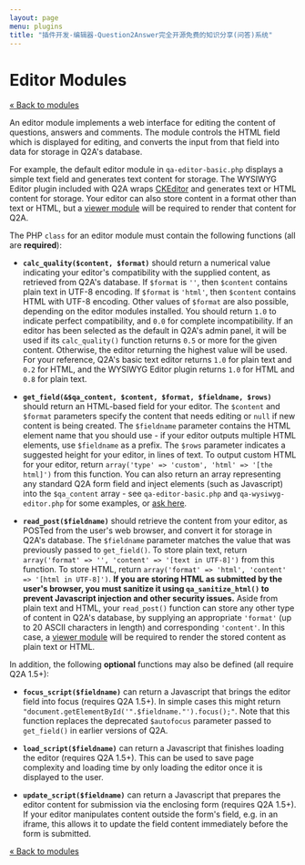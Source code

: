 ```yaml
---
layout: page
menu: plugins
title: "插件开发-编辑器-Question2Answer完全开源免费的知识分享(问答)系统"
---
```


# Editor Modules

[« Back to modules](/plugins/modules/)

An editor module implements a web interface for editing the content of questions, answers and comments. The module controls the HTML field which is displayed for editing, and converts the input from that field into data for storage in Q2A's database.

For example, the default editor module in `qa-editor-basic.php` displays a simple text field and generates text content for storage. The WYSIWYG Editor plugin included with Q2A wraps [CKEditor](http://ckeditor.com/) and generates text or HTML content for storage. Your editor can also store content in a format other than text or HTML, but a [viewer module](/plugins/modules-viewer/) will be required to render that content for Q2A.

The PHP `class` for an editor module must contain the following functions (all are **required**):

- **`calc_quality($content, $format)`** should return a numerical value indicating your editor's compatibility with the supplied content, as retrieved from Q2A's database. If `$format` is `''`, then `$content` contains plain text in UTF-8 encoding. If `$format` is `'html'`, then `$content` contains HTML with UTF-8 encoding. Other values of `$format` are also possible, depending on the editor modules installed. You should return `1.0` to indicate perfect compatibility, and `0.0` for complete incompatibility. If an editor has been selected as the default in Q2A's admin panel, it will be used if its `calc_quality()` function returns `0.5` or more for the given content. Otherwise, the editor returning the highest value will be used. For your reference, Q2A's basic text editor returns `1.0` for plain text and `0.2` for HTML, and the WYSIWYG Editor plugin returns `1.0` for HTML and `0.8` for plain text.

- **`get_field(&$qa_content, $content, $format, $fieldname, $rows)`** should return an HTML-based field for your editor. The `$content` and `$format` parameters specify the content that needs editing or `null` if new content is being created. The `$fieldname` parameter contains the HTML element name that you should use - if your editor outputs multiple HTML elements, use `$fieldname` as a prefix. The `$rows` parameter indicates a suggested height for your editor, in lines of text. To output custom HTML for your editor, return `array('type' => 'custom', 'html' => '[the html]')` from this function. You can also return an array representing any standard Q2A form field and inject elements (such as Javascript) into the `$qa_content` array - see `qa-editor-basic.php` and `qa-wysiwyg-editor.php` for some examples, or [ask here](http://www.question2answer.org/qa/).

- **`read_post($fieldname)`** should retrieve the content from your editor, as POSTed from the user's web browser, and convert it for storage in Q2A's database. The `$fieldname` parameter matches the value that was previously passed to `get_field()`. To store plain text, return `array('format' => '', 'content' => '[text in UTF-8]')` from this function. To store HTML, return `array('format' => 'html', 'content' => '[html in UTF-8]')`. **If you are storing HTML as submitted by the user's browser, you must sanitize it using `qa_sanitize_html()` to prevent Javascript injection and other security issues.** Aside from plain text and HTML, your `read_post()` function can store any other type of content in Q2A's database, by supplying an appropriate `'format'` (up to 20 ASCII characters in length) and corresponding `'content'`. In this case, a [viewer module](/plugins/modules-viewer/) will be required to render the stored content as plain text or HTML.

In addition, the following **optional** functions may also be defined (all require Q2A 1.5+):

- **`focus_script($fieldname)`** can return a Javascript that brings the editor field into focus (requires Q2A 1.5+). In simple cases this might return `"document.getElementById('".$fieldname."').focus();"`. Note that this function replaces the deprecated `$autofocus` parameter passed to `get_field()` in earlier versions of Q2A.

- **`load_script($fieldname)`** can return a Javascript that finishes loading the editor (requires Q2A 1.5+). This can be used to save page complexity and loading time by only loading the editor once it is displayed to the user.

- **`update_script($fieldname)`** can return a Javascript that prepares the editor content for submission via the enclosing form (requires Q2A 1.5+). If your editor manipulates content outside the form's field, e.g. in an iframe, this allows it to update the field content immediately before the form is submitted.

[« Back to modules](/plugins/modules/)
